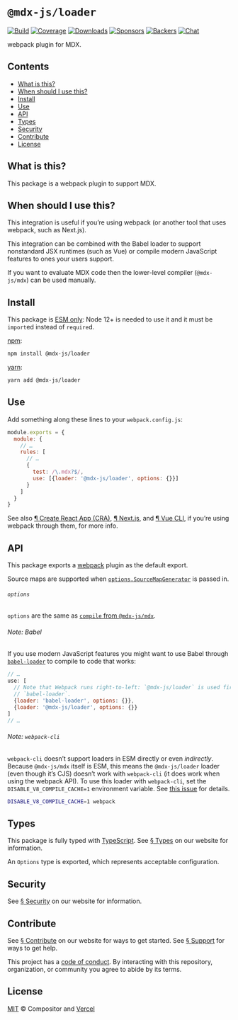 # `@mdx-js/loader`

[![Build][build-badge]][build]
[![Coverage][coverage-badge]][coverage]
[![Downloads][downloads-badge]][downloads]
[![Sponsors][sponsors-badge]][collective]
[![Backers][backers-badge]][collective]
[![Chat][chat-badge]][chat]

webpack plugin for MDX.

<!-- more -->

## Contents

*   [What is this?](#what-is-this)
*   [When should I use this?](#when-should-i-use-this)
*   [Install](#install)
*   [Use](#use)
*   [API](#api)
*   [Types](#types)
*   [Security](#security)
*   [Contribute](#contribute)
*   [License](#license)

## What is this?

This package is a webpack plugin to support MDX.

## When should I use this?

This integration is useful if you’re using webpack (or another tool that uses
webpack, such as Next.js).

This integration can be combined with the Babel loader to support nonstandard
JSX runtimes (such as Vue) or compile modern JavaScript features to ones your
users support.

If you want to evaluate MDX code then the lower-level compiler (`@mdx-js/mdx`)
can be used manually.

## Install

This package is [ESM only][esm]:
Node 12+ is needed to use it and it must be `import`ed instead of `require`d.

[npm][]:

```sh
npm install @mdx-js/loader
```

[yarn][]:

```sh
yarn add @mdx-js/loader
```

## Use

Add something along these lines to your `webpack.config.js`:

```js
module.exports = {
  module: {
    // …
    rules: [
      // …
      {
        test: /\.mdx?$/,
        use: [{loader: '@mdx-js/loader', options: {}}]
      }
    ]
  }
}
```

See also [¶ Create React App (CRA)][cra], [¶ Next.js][next], and
[¶ Vue CLI][vue-cli], if you’re using webpack through them, for more info.

## API

This package exports a [webpack][] plugin as the default export.

Source maps are supported when
[`options.SourceMapGenerator`][options-source-map-generator]
is passed in.

###### `options`

`options` are the same as [`compile` from `@mdx-js/mdx`][options].

###### Note: Babel

If you use modern JavaScript features you might want to use Babel through
[`babel-loader`][babel-loader] to compile to code that works:

```js
// …
use: [
  // Note that Webpack runs right-to-left: `@mdx-js/loader` is used first, then
  // `babel-loader`.
  {loader: 'babel-loader', options: {}},
  {loader: '@mdx-js/loader', options: {}}
]
// …
```

###### Note: `webpack-cli`

`webpack-cli` doesn’t support loaders in ESM directly or even *indirectly*.
Because `@mdx-js/mdx` itself is ESM, this means the `@mdx-js/loader` loader
(even though it’s CJS) doesn’t work with `webpack-cli` (it does work when using
the webpack API).
To use this loader with `webpack-cli`, set the `DISABLE_V8_COMPILE_CACHE=1`
environment variable.
See [this issue][webpack-v8] for details.

```sh
DISABLE_V8_COMPILE_CACHE=1 webpack
```

## Types

This package is fully typed with [TypeScript][].
See [§ Types][types] on our website for information.

An `Options` type is exported, which represents acceptable configuration.

## Security

See [§ Security][security] on our website for information.

## Contribute

See [§ Contribute][contribute] on our website for ways to get started.
See [§ Support][support] for ways to get help.

This project has a [code of conduct][coc].
By interacting with this repository, organization, or community you agree to
abide by its terms.

## License

[MIT][] © Compositor and [Vercel][]

[build-badge]: https://github.com/mdx-js/mdx/workflows/main/badge.svg

[build]: https://github.com/mdx-js/mdx/actions

[coverage-badge]: https://img.shields.io/codecov/c/github/mdx-js/mdx/main.svg

[coverage]: https://codecov.io/github/mdx-js/mdx

[downloads-badge]: https://img.shields.io/npm/dm/@mdx-js/loader.svg

[downloads]: https://www.npmjs.com/package/@mdx-js/loader

[sponsors-badge]: https://opencollective.com/unified/sponsors/badge.svg

[backers-badge]: https://opencollective.com/unified/backers/badge.svg

[collective]: https://opencollective.com/unified

[chat-badge]: https://img.shields.io/badge/chat-discussions-success.svg

[chat]: https://github.com/mdx-js/mdx/discussions

[npm]: https://docs.npmjs.com/cli/install

[yarn]: https://classic.yarnpkg.com/docs/cli/add/

[contribute]: https://v2.mdxjs.com/contributing

[support]: https://v2.mdxjs.com/support

[coc]: https://github.com/mdx-js/.github/blob/HEAD/code-of-conduct.md

[mit]: https://github.com/mdx-js/mdx/blob/main/packages/loader/license

[vercel]: https://vercel.com

[webpack]: https://webpack.js.org

[esm]: https://gist.github.com/sindresorhus/a39789f98801d908bbc7ff3ecc99d99c

[types]: https://v2.mdxjs.com/getting-started/#types

[security]: https://v2.mdxjs.com/getting-started/#security

[options]: https://v2.mdxjs.com/packages/mdx/#compilefile-options

[typescript]: https://www.typescriptlang.org

[options-source-map-generator]: https://v2.mdxjs.com/packages/mdx/#optionssourcemapgenerator

[babel-loader]: https://webpack.js.org/loaders/babel-loader/

[webpack-v8]: https://github.com/wooorm/xdm/issues/11#issuecomment-785043772

[cra]: https://v2.mdxjs.com/getting-started/#create-react-app-cra

[next]: https://v2.mdxjs.com/getting-started/#nextjs

[vue-cli]: https://v2.mdxjs.com/getting-started/#vue-cli
